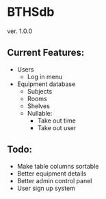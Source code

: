 # BTHSdb
ver. 1.0.0

Current Features:
-----------------
* Users
  - Log in menu
* Equipment database
  - Subjects
  - Rooms
  - Shelves
  - Nullable: 
    - Take out time
    - Take out user


Todo:
-----------------
* Make table columns sortable
* Better equipment details 
* Better admin control panel
* User sign up system
